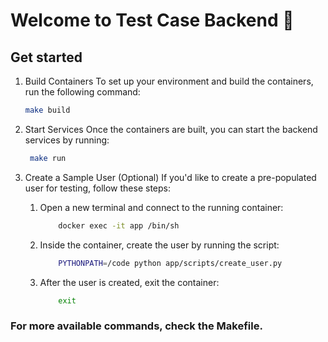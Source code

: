 # Welcome to Test Case Backend 👋

## Get started

1. Build Containers
To set up your environment and build the containers, run the following command:

   ```bash
   make build
   ```

2. Start Services
Once the containers are built, you can start the backend services by running:

   ```bash
    make run
   ```

3. Create a Sample User (Optional)
If you'd like to create a pre-populated user for testing, follow these steps:

    1. Open a new terminal and connect to the running container:
        ```bash
            docker exec -it app /bin/sh
        ```

    2. Inside the container, create the user by running the script:
        ```bash
            PYTHONPATH=/code python app/scripts/create_user.py
        ```

    3. After the user is created, exit the container:
        ```bash
            exit
        ```

### For more available commands, check the Makefile.